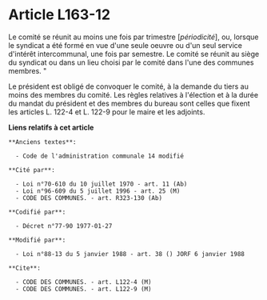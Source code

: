 # Article L163-12

Le comité se réunit au moins une fois par trimestre [*périodicité*], ou, lorsque le syndicat a été formé en vue d'une seule
oeuvre ou d'un seul service d'intérêt intercommunal, une fois par semestre. Le comité se réunit au siège du syndicat ou dans
un lieu choisi par le comité dans l'une des communes membres. "

Le président est obligé de convoquer le comité, à la demande du tiers au moins des membres du comité.    Les règles relatives
à l'élection et à la durée du mandat du président et des membres du bureau sont celles que fixent les articles L. 122-4 et L.
122-9 pour le maire et les adjoints.

**Liens relatifs à cet article**

	**Anciens textes**:

	  - Code de l'administration communale 14 modifié

	**Cité par**:

	  - Loi n°70-610 du 10 juillet 1970 - art. 11 (Ab)
	  - Loi n°96-609 du 5 juillet 1996 - art. 25 (M)
	  - CODE DES COMMUNES. - art. R323-130 (Ab)

	**Codifié par**:

	  - Décret n°77-90 1977-01-27

	**Modifié par**:

	  - Loi n°88-13 du 5 janvier 1988 - art. 38 () JORF 6 janvier 1988

	**Cite**:

	  - CODE DES COMMUNES. - art. L122-4 (M)
	  - CODE DES COMMUNES. - art. L122-9 (M)
